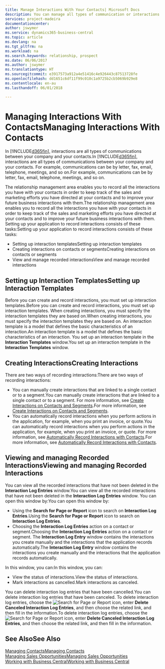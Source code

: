 ```yaml
---
title: Manage Interactions With Your Contacts| Microsoft Docs
description: You can manage all types of communication or interactions between your company and your contacts, for example, letters, phone calls, meetings, and so on.
services: project-madeira
documentationcenter: 
author: jswymer
ms.service: dynamics365-business-central
ms.topic: article
ms.devlang: na
ms.tgt_pltfrm: na
ms.workload: na
ms.search.keywords: relationship, prospect
ms.date: 06/06/2017
ms.author: jswymer
ms.translationtype: HT
ms.sourcegitcommit: e3917573a912a4e51416c4e926443c87513728fe
ms.openlocfilehash: dd1651c6df11f99c010c1a9725b2cb5069b929e8
ms.contentlocale: en-au
ms.lasthandoff: 06/01/2018

---
```

# <a name="managing-interactions-with-contacts"></a><span data-ttu-id="94af5-103">Managing Interactions With Contacts</span><span class="sxs-lookup"><span data-stu-id="94af5-103">Managing Interactions With Contacts</span></span>
<span data-ttu-id="94af5-104">In [!INCLUDE[d365fin](includes/d365fin_md.md)], interactions are all types of communications between your company and your contacts.</span><span class="sxs-lookup"><span data-stu-id="94af5-104">In [!INCLUDE[d365fin](includes/d365fin_md.md)], interactions are all types of communications between your company and your contacts.</span></span> <span data-ttu-id="94af5-105">For example, communications can be by letter, fax, email, telephone, meetings, and so on.</span><span class="sxs-lookup"><span data-stu-id="94af5-105">For example, communications can be by letter, fax, email, telephone, meetings, and so on.</span></span>

<span data-ttu-id="94af5-106">The relationship management area enables you to record all the interactions you have with your contacts in order to keep track of the sales and marketing efforts you have directed at your contacts and to improve your future business interactions with them.</span><span class="sxs-lookup"><span data-stu-id="94af5-106">The relationship management area enables you to record all the interactions you have with your contacts in order to keep track of the sales and marketing efforts you have directed at your contacts and to improve your future business interactions with them.</span></span> <span data-ttu-id="94af5-107">Setting up your application to record interactions consists of these tasks:</span><span class="sxs-lookup"><span data-stu-id="94af5-107">Setting up your application to record interactions consists of these tasks:</span></span>

* <span data-ttu-id="94af5-108">Setting up interaction templates</span><span class="sxs-lookup"><span data-stu-id="94af5-108">Setting up interaction templates</span></span>  
* <span data-ttu-id="94af5-109">Creating interactions on contacts or segments</span><span class="sxs-lookup"><span data-stu-id="94af5-109">Creating interactions on contacts or segments</span></span>  
* <span data-ttu-id="94af5-110">View and manage recorded interactions</span><span class="sxs-lookup"><span data-stu-id="94af5-110">View and manage recorded interactions</span></span>  

##  <a name="setting-up-interaction-templates"></a><span data-ttu-id="94af5-111">Setting up Interaction Templates</span><span class="sxs-lookup"><span data-stu-id="94af5-111">Setting up Interaction Templates</span></span>
<span data-ttu-id="94af5-112">Before you can create and record interactions, you must set up interaction templates.</span><span class="sxs-lookup"><span data-stu-id="94af5-112">Before you can create and record interactions, you must set up interaction templates.</span></span> <span data-ttu-id="94af5-113">When creating interactions, you must specify the interaction templates they are based on.</span><span class="sxs-lookup"><span data-stu-id="94af5-113">When creating interactions, you must specify the interaction templates they are based on.</span></span> <span data-ttu-id="94af5-114">An interaction template is a model that defines the basic characteristics of an interaction.</span><span class="sxs-lookup"><span data-stu-id="94af5-114">An interaction template is a model that defines the basic characteristics of an interaction.</span></span>
<span data-ttu-id="94af5-115">You set up an interaction template in the **Interaction Templates** window.</span><span class="sxs-lookup"><span data-stu-id="94af5-115">You set up an interaction template in the **Interaction Templates** window.</span></span>  

## <a name="creating-interactions"></a><span data-ttu-id="94af5-116">Creating Interactions</span><span class="sxs-lookup"><span data-stu-id="94af5-116">Creating Interactions</span></span>
<span data-ttu-id="94af5-117">There are two ways of recording interactions:</span><span class="sxs-lookup"><span data-stu-id="94af5-117">There are two ways of recording interactions:</span></span>

* <span data-ttu-id="94af5-118">You can manually create interactions that are linked to a single contact or to a segment.</span><span class="sxs-lookup"><span data-stu-id="94af5-118">You can manually create interactions that are linked to a single contact or to a segment.</span></span> <span data-ttu-id="94af5-119">For more information, see [Create Interactions on Contacts and Segments](marketing-how-create-interactions.md).</span><span class="sxs-lookup"><span data-stu-id="94af5-119">For more information, see [Create Interactions on Contacts and Segments](marketing-how-create-interactions.md).</span></span>  
* <span data-ttu-id="94af5-120">You can automatically record interactions when you perform actions in the application, for example, when you print an invoice, or quote.</span><span class="sxs-lookup"><span data-stu-id="94af5-120">You can automatically record interactions when you perform actions in the application, for example, when you print an invoice, or quote.</span></span> <span data-ttu-id="94af5-121">For more information, see [Automatically Record Interactions with Contacts](marketing-auto-record-interactions.md).</span><span class="sxs-lookup"><span data-stu-id="94af5-121">For more information, see [Automatically Record Interactions with Contacts](marketing-auto-record-interactions.md).</span></span>

## <a name="viewing-and-managing-recorded-interactions"></a><span data-ttu-id="94af5-122">Viewing and managing Recorded Interactions</span><span class="sxs-lookup"><span data-stu-id="94af5-122">Viewing and managing Recorded Interactions</span></span>
<span data-ttu-id="94af5-123">You can view all the recorded interactions that have not been deleted in the **Interaction Log Entries** window.</span><span class="sxs-lookup"><span data-stu-id="94af5-123">You can view all the recorded interactions that have not been deleted in the **Interaction Log Entries** window.</span></span> <span data-ttu-id="94af5-124">You can open this window by:</span><span class="sxs-lookup"><span data-stu-id="94af5-124">You can open this window by:</span></span>

* <span data-ttu-id="94af5-125">Using the **Search for Page or Report** icon to search on **Interaction Log Entries**.</span><span class="sxs-lookup"><span data-stu-id="94af5-125">Using the **Search for Page or Report** icon to search on **Interaction Log Entries**.</span></span>
* <span data-ttu-id="94af5-126">Choosing the **Interaction Log Entries** action on a contact or segment.</span><span class="sxs-lookup"><span data-stu-id="94af5-126">Choosing the **Interaction Log Entries** action on a contact or segment.</span></span>
  <span data-ttu-id="94af5-127">The **Interaction Log Entry** window contains the interactions you create manually and the interactions that the application records automatically.</span><span class="sxs-lookup"><span data-stu-id="94af5-127">The **Interaction Log Entry** window contains the interactions you create manually and the interactions that the application records automatically.</span></span>

<span data-ttu-id="94af5-128">In this window, you can:</span><span class="sxs-lookup"><span data-stu-id="94af5-128">In this window, you can:</span></span>

* <span data-ttu-id="94af5-129">View the status of interactions.</span><span class="sxs-lookup"><span data-stu-id="94af5-129">View the status of interactions.</span></span>
* <span data-ttu-id="94af5-130">Mark interactions as cancelled.</span><span class="sxs-lookup"><span data-stu-id="94af5-130">Mark interactions as canceled.</span></span>

<span data-ttu-id="94af5-131">You can delete interaction log entries that have been cancelled.</span><span class="sxs-lookup"><span data-stu-id="94af5-131">You can delete interaction log entries that have been canceled.</span></span> <span data-ttu-id="94af5-132">To delete interaction log entries, choose the ![Search for Page or Report](media/ui-search/search_small.png "Search for Page or Report icon") icon, enter **Delete Canceled Interaction Log Entries**, and then choose the related link, and then fill in the information.</span><span class="sxs-lookup"><span data-stu-id="94af5-132">To delete interaction log entries, choose the ![Search for Page or Report](media/ui-search/search_small.png "Search for Page or Report icon") icon, enter **Delete Canceled Interaction Log Entries**, and then choose the related link, and then fill in the information.</span></span>

## <a name="see-also"></a><span data-ttu-id="94af5-133">See Also</span><span class="sxs-lookup"><span data-stu-id="94af5-133">See Also</span></span>
[<span data-ttu-id="94af5-134">Managing Contacts</span><span class="sxs-lookup"><span data-stu-id="94af5-134">Managing Contacts</span></span>](marketing-contacts.md)  
[<span data-ttu-id="94af5-135">Managing Sales Opportunities</span><span class="sxs-lookup"><span data-stu-id="94af5-135">Managing Sales Opportunities</span></span>](marketing-manage-sales-opportunities.md)  
[<span data-ttu-id="94af5-136">Working with Business Central</span><span class="sxs-lookup"><span data-stu-id="94af5-136">Working with Business Central</span></span>](ui-work-product.md)  

